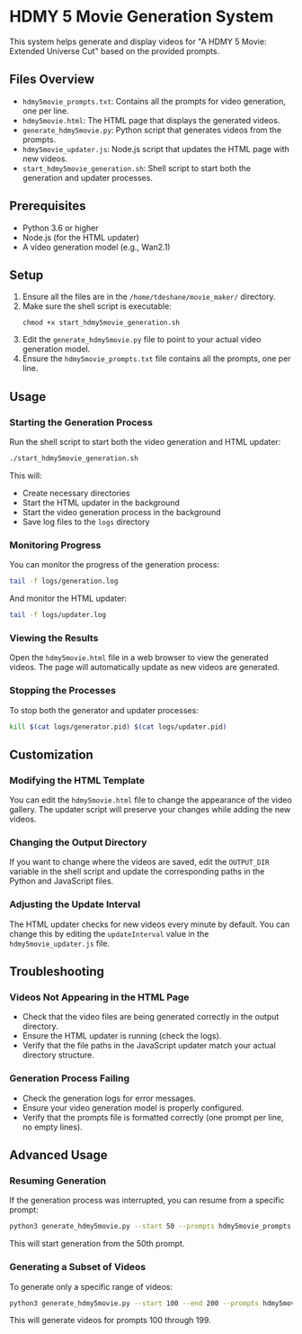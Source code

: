 # HDMY 5 Movie Generation System

This system helps generate and display videos for "A HDMY 5 Movie: Extended Universe Cut" based on the provided prompts.

## Files Overview

- `hdmy5movie_prompts.txt`: Contains all the prompts for video generation, one per line.
- `hdmy5movie.html`: The HTML page that displays the generated videos.
- `generate_hdmy5movie.py`: Python script that generates videos from the prompts.
- `hdmy5movie_updater.js`: Node.js script that updates the HTML page with new videos.
- `start_hdmy5movie_generation.sh`: Shell script to start both the generation and updater processes.

## Prerequisites

- Python 3.6 or higher
- Node.js (for the HTML updater)
- A video generation model (e.g., Wan2.1)

## Setup

1. Ensure all the files are in the `/home/tdeshane/movie_maker/` directory.
2. Make sure the shell script is executable:
   ```
   chmod +x start_hdmy5movie_generation.sh
   ```
3. Edit the `generate_hdmy5movie.py` file to point to your actual video generation model.
4. Ensure the `hdmy5movie_prompts.txt` file contains all the prompts, one per line.

## Usage

### Starting the Generation Process

Run the shell script to start both the video generation and HTML updater:

```bash
./start_hdmy5movie_generation.sh
```

This will:
- Create necessary directories
- Start the HTML updater in the background
- Start the video generation process in the background
- Save log files to the `logs` directory

### Monitoring Progress

You can monitor the progress of the generation process:

```bash
tail -f logs/generation.log
```

And monitor the HTML updater:

```bash
tail -f logs/updater.log
```

### Viewing the Results

Open the `hdmy5movie.html` file in a web browser to view the generated videos. The page will automatically update as new videos are generated.

### Stopping the Processes

To stop both the generator and updater processes:

```bash
kill $(cat logs/generator.pid) $(cat logs/updater.pid)
```

## Customization

### Modifying the HTML Template

You can edit the `hdmy5movie.html` file to change the appearance of the video gallery. The updater script will preserve your changes while adding the new videos.

### Changing the Output Directory

If you want to change where the videos are saved, edit the `OUTPUT_DIR` variable in the shell script and update the corresponding paths in the Python and JavaScript files.

### Adjusting the Update Interval

The HTML updater checks for new videos every minute by default. You can change this by editing the `updateInterval` value in the `hdmy5movie_updater.js` file.

## Troubleshooting

### Videos Not Appearing in the HTML Page

- Check that the video files are being generated correctly in the output directory.
- Ensure the HTML updater is running (check the logs).
- Verify that the file paths in the JavaScript updater match your actual directory structure.

### Generation Process Failing

- Check the generation logs for error messages.
- Ensure your video generation model is properly configured.
- Verify that the prompts file is formatted correctly (one prompt per line, no empty lines).

## Advanced Usage

### Resuming Generation

If the generation process was interrupted, you can resume from a specific prompt:

```bash
python3 generate_hdmy5movie.py --start 50 --prompts hdmy5movie_prompts.txt
```

This will start generation from the 50th prompt.

### Generating a Subset of Videos

To generate only a specific range of videos:

```bash
python3 generate_hdmy5movie.py --start 100 --end 200 --prompts hdmy5movie_prompts.txt
```

This will generate videos for prompts 100 through 199. 